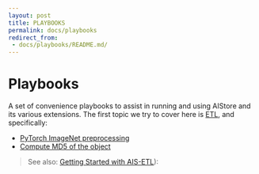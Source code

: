 ```yaml
---
layout: post
title: PLAYBOOKS
permalink: docs/playbooks
redirect_from:
 - docs/playbooks/README.md/
---
```


# Playbooks

A set of convenience playbooks to assist in running and using AIStore and its various extensions. The first topic we try to cover here is [ETL](/aistore/docs/etl.md#introduction), and specifically:

- [PyTorch ImageNet preprocessing](/aistore/docs/playbooks/etl/etl_imagenet_pytorch.md)
- [Compute MD5 of the object](/aistore/docs/playbooks/etl/compute_md5.md)

> See also: [Getting Started with AIS-ETL](/aistore/docs/etl.md)):
